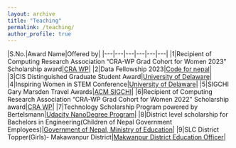 ```yaml
---
layout: archive
title: "Teaching"
permalink: /teaching/
author_profile: true
---
```


|S.No.|Award Name|Offered by|
|---|---|---|---|---|---|
|1|Recipient of Computing Research Association “CRA-WP Grad Cohort for Women 2023" Scholarship award|[CRA WP](https://cra.org/cra-wp/)|
|2|Data Fellowship 2023|[Code for nepal](https://codefornepal.org/data-fellowship/)|
|3|CIS Distinguished Graduate Student Award|[University of Delaware](https://www.udel.edu/)|
|4|Inspiring Women in STEM Conference|[University of Delaware](https://delawarebio.site-ym.com/)|
|5|SIGCHI Gary Marsden Travel Awards|[ACM SIGCHI](https://www.acm.org/)|
|6|Recipient of Computing Research Association “CRA-WP Grad Cohort for Women 2022" Scholarship award|[CRA WP](https://cra.org/cra-wp/)|
|7|Technology Scholarship Program powered by Bertelsmann|[Udacity NanoDegree Program](https://www.udacity.com/)|
|8|District level scholarship for Bachelors in Engineering(Children of Nepal Government Employees)|[Government of Nepal, Ministry of Education](https://moest.gov.np/)|
|9|SLC District Topper(Girls)- Makawanpur District|[Makwanpur District Education Officer](https://www.moe.gov.np/)|
